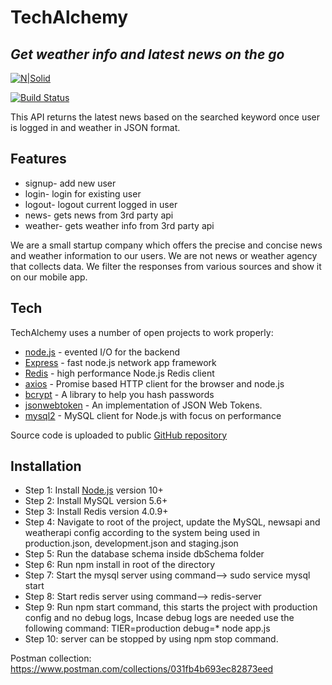 # TechAlchemy
## _Get weather info and latest news on the go_

[![N|Solid](https://cldup.com/dTxpPi9lDf.thumb.png)](https://nodesource.com/products/nsolid)

[![Build Status](https://travis-ci.org/joemccann/dillinger.svg?branch=master)](https://travis-ci.org/joemccann/dillinger)

This API returns the latest news based on the searched keyword once user is logged in and weather in JSON format.

## Features

- signup- add new user
- login- login for existing user
- logout- logout current logged in user
- news- gets news from 3rd party api
- weather- gets weather info from 3rd party api

We are a small startup company which offers the precise and concise news and weather information
to our users. We are not news or weather agency that collects data. We filter the responses from 
various sources and show it on our mobile app.

## Tech

TechAlchemy uses a number of open projects to work properly:

- [node.js](https://nodejs.org/) - evented I/O for the backend
- [Express](https://expressjs.com/en/starter/installing.html) - fast node.js network app framework
- [Redis](https://www.npmjs.com/package//redis) -  high performance Node.js Redis client
- [axios](https://www.npmjs.com/package/axios#features) - Promise based HTTP client for the browser and node.js
- [bcrypt](https://www.npmjs.com/package/bcrypt) - A library to help you hash passwords
- [jsonwebtoken](https://www.npmjs.com/package/jsonwebtoken) - An implementation of JSON Web Tokens.
- [mysql2](https://www.npmjs.com/package/mysql2) - MySQL client for Node.js with focus on performance

Source code is uploaded to public [GitHub repository](https://github.com/sarthak281096/techAlchemy)


## Installation

- Step 1: Install [Node.js](https://nodejs.org/) version 10+
- Step 2: Install MySQL version 5.6+
- Step 3: Install Redis version 4.0.9+
- Step 4: Navigate to root of the project, update the MySQL, newsapi and weatherapi config according to the system being used in production.json, development.json and staging.json
- Step 5: Run the database schema inside dbSchema folder
- Step 6: Run npm install in root of the directory
- Step 7: Start the mysql server using command-->  sudo service mysql start
- Step 8: Start redis server using command--> redis-server
- Step 9: Run npm start command, this starts the project with production config and no debug logs, Incase debug logs are needed use the following command: TIER=production debug=* node app.js
- Step 10: server can be stopped by using npm stop command.

Postman collection: https://www.postman.com/collections/031fb4b693ec82873eed